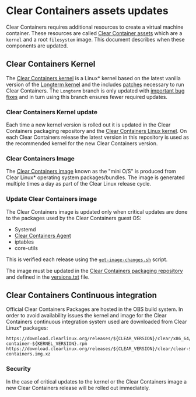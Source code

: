 # Clear Containers assets updates 

Clear Containers requires additional resources to create a virtual machine
container. These resources are called
[Clear Container assets](https://github.com/clearcontainers/runtime/blob/master/docs/architecture/architecture.md#assets)
which are a `kernel` and a root `filesystem` image. This document describes when
these components are updated.

## Clear Containers Kernel

The [Clear Containers kernel](https://github.com/clearcontainers/linux) is a
Linux\* kernel based on the latest vanilla version of the 
[Longterm kernel](https://www.kernel.org/) and the includes
[patches](https://github.com/clearlinux-pkgs/linux-container/) necessary to run
Clear Containers. The `Longterm` branch is only updated with
[important bug fixes](https://www.kernel.org/category/releases.html)
and in turn using this branch ensures fewer required updates.

### Clear Containers Kernel update

Each time a new kernel version is rolled out it is updated in the Clear
Containers packaging repository and the [Clear Containers Linux
kernel](https://github.com/clearcontainers/linux).  On each Clear Containers
release the latest version in this repository is used as the recommended kernel
for the new Clear Containers version.

### Clear Containers Image

The [Clear Containers image](https://github.com/clearcontainers/runtime/blob/master/docs/architecture/architecture.md#root-filesystem-image)
known as the "mini O/S" is produced from Clear Linux\* operating system
packages/bundles. The image is generated multiple times a day as part of the
Clear Linux release cycle. 

### Update Clear Containers image

The Clear Containers image is updated only when critical updates are done to the
packages used by the Clear Containers guest OS:

- Systemd
- [Clear Containers Agent](https://github.com/clearcontainers/agent)
- iptables
- core-utils

This is verified each release using the
[`get-image-changes.sh`](https://github.com/clearcontainers/packaging/blob/master/scripts/get-image-changes.sh)
script.

The image must be updated in the [Clear Containers packaging
repository](https://github.com/clearcontainers/packaging) and defined in the
[versions.txt](https://github.com/clearcontainers/runtime/blob/master/versions.txt)
file.

## Clear Containers Continuous integration

Official Clear Containers Packages are hosted in the OBS build system. In order
to avoid availability issues the kernel and image for the Clear Containers
continuous integration system used are downloaded from Clear Linux\* packages:

```
https://download.clearlinux.org/releases/${CLEAR_VERSION}/clear/x86_64/os/Packages/linux-container-${KERNEL_VERSION}.rpm
https://download.clearlinux.org/releases/${CLEAR_VERSION}/clear/clear-${CLEAR_VERSION}-containers.img.xz
```

### Security

In the case of critical updates to the kernel or the Clear Containers image a
new Clear Containers release will be rolled out immediately.
